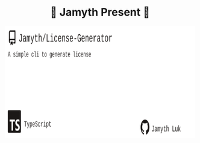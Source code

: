 <!-- built at 11/24/2023, 1:15:40 PM -->
<h1 align="center">
🎉 Jamyth Present 🎉
</h1>
<p align="center">
    <a href="https://github.com/Jamyth/License-Generator">
        <img width="1000" height="300" src="./readme.svg" />
    </a>
</p>